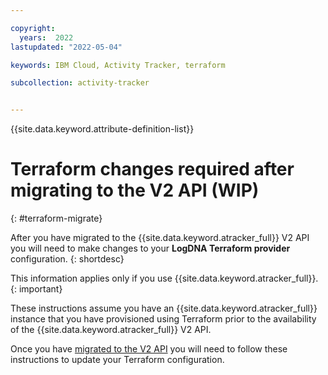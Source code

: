 ```yaml
---

copyright:
  years:  2022
lastupdated: "2022-05-04"

keywords: IBM Cloud, Activity Tracker, terraform

subcollection: activity-tracker


---
```


{{site.data.keyword.attribute-definition-list}}



# Terraform changes required after migrating to the V2 API (WIP)
{: #terraform-migrate}

After you have migrated to the {{site.data.keyword.atracker_full}} V2 API you will need to make changes to your **LogDNA Terraform provider** configuration.
{: shortdesc}

This information applies only if you use {{site.data.keyword.atracker_full}}.
{: important}

These instructions assume you have an {{site.data.keyword.atracker_full}} instance that you have provisioned using Terraform prior to the availability of the {{site.data.keyword.atracker_full}} V2 API.

Once you have [migrated to the V2 API](/docs/activity-tracker?topic=activity-tracker-migrate-resources) you will need to follow these instructions to update your Terraform configuration.




